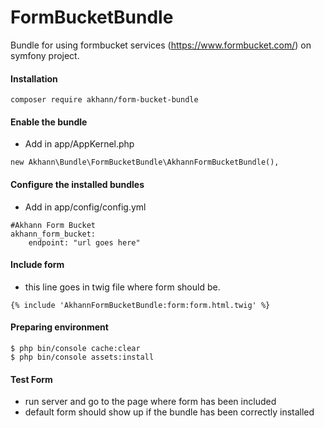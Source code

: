 # FormBucketBundle
Bundle for using formbucket services (https://www.formbucket.com/) on symfony project.

#### Installation
```
composer require akhann/form-bucket-bundle
```

#### Enable the bundle
* Add in app/AppKernel.php
```
new Akhann\Bundle\FormBucketBundle\AkhannFormBucketBundle(),
```

#### Configure the installed bundles
* Add in app/config/config.yml
```
#Akhann Form Bucket
akhann_form_bucket:
    endpoint: "url goes here"
```

#### Include form
* this line goes in twig file where form should be.
```
{% include 'AkhannFormBucketBundle:form:form.html.twig' %}

```
#### Preparing environment
```
$ php bin/console cache:clear
$ php bin/console assets:install
```
#### Test Form
* run server and go to the page where form has been included
* default form should show up if the bundle has been correctly installed
